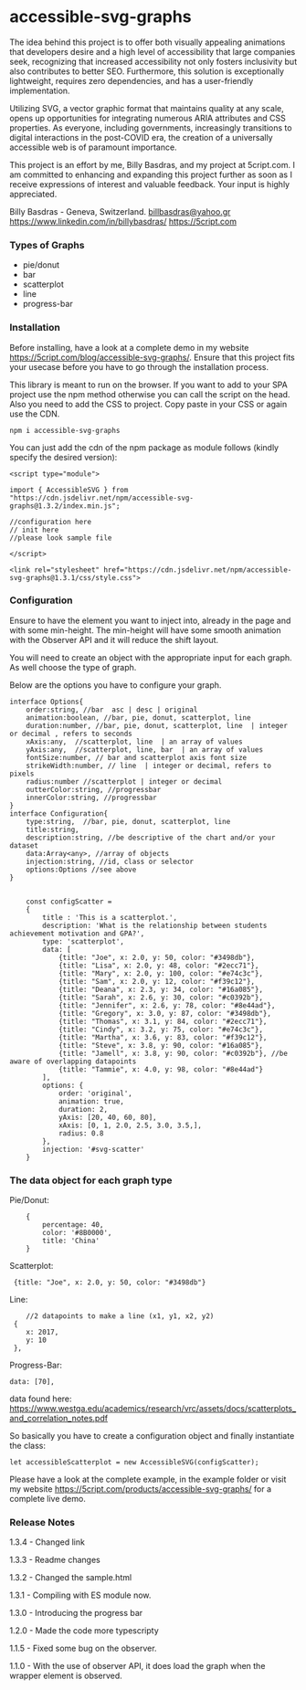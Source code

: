 # accessible-svg-graphs

The idea behind this project is to offer both visually appealing animations that developers desire and a high level of accessibility that large companies seek, recognizing that increased accessibility not only fosters inclusivity but also contributes to better SEO. Furthermore, this solution is exceptionally lightweight, requires zero dependencies, and has a user-friendly implementation.

Utilizing SVG, a vector graphic format that maintains quality at any scale, opens up opportunities for integrating numerous ARIA attributes and CSS properties. As everyone, including governments, increasingly transitions to digital interactions in the post-COVID era, the creation of a universally accessible web is of paramount importance.

This project is an effort by me, Billy Basdras, and my project at 5cript.com. I am committed to enhancing and expanding this project further as soon as I receive expressions of interest and valuable feedback. Your input is highly appreciated.

Billy Basdras - Geneva, Switzerland. 
billbasdras@yahoo.gr
https://www.linkedin.com/in/billybasdras/
https://5cript.com


### Types of Graphs ###

* pie/donut
* bar
* scatterplot
* line
* progress-bar

### Installation ###

Before installing, have a look at a complete demo in my website https://5cript.com/blog/accessible-svg-graphs/. Ensure that this project fits your usecase before you have to go through the installation process.

This library is meant to run on the browser. If you want to add to your SPA project use the npm method otherwise you can call the script on the head. Also you need to add the CSS to project. Copy paste in your CSS or again use the CDN.

```
npm i accessible-svg-graphs
```

You can just add the cdn of the npm package as module follows (kindly specify the desired version):

```
<script type="module">

import { AccessibleSVG } from "https://cdn.jsdelivr.net/npm/accessible-svg-graphs@1.3.2/index.min.js";

//configuration here
// init here
//please look sample file

</script>

```
```
<link rel="stylesheet" href="https://cdn.jsdelivr.net/npm/accessible-svg-graphs@1.3.1/css/style.css">
```

### Configuration ###

Ensure to have the element you want to inject into, already in the page and with some min-height. The min-height will have some smooth animation with the Observer API and it will reduce the shift layout.

You will need to create an object with the appropriate input for each graph. As well choose the type of graph.

Below are the options you have to configure your graph.


```
interface Options{
    order:string, //bar  asc | desc | original 
    animation:boolean, //bar, pie, donut, scatterplot, line  
    duration:number, //bar, pie, donut, scatterplot, line  | integer or decimal , refers to seconds
    xAxis:any,  //scatterplot, line  | an array of values
    yAxis:any,  //scatterplot, line, bar  | an array of values
    fontSize:number, // bar and scatterplot axis font size
    strikeWidth:number, // line  | integer or decimal, refers to pixels
    radius:number //scatterplot | integer or decimal
    outterColor:string, //progressbar
    innerColor:string, //progressbar
}
interface Configuration{
    type:string,  //bar, pie, donut, scatterplot, line
    title:string,
    description:string, //be descriptive of the chart and/or your dataset
    data:Array<any>, //array of objects
    injection:string, //id, class or selector
    options:Options //see above
}
```

```

    const configScatter = 
    {
        title : 'This is a scatterplot.',
        description: 'What is the relationship between students achievement motivation and GPA?',
        type: 'scatterplot',
        data: [                
            {title: "Joe", x: 2.0, y: 50, color: "#3498db"},
            {title: "Lisa", x: 2.0, y: 48, color: "#2ecc71"},
            {title: "Mary", x: 2.0, y: 100, color: "#e74c3c"},
            {title: "Sam", x: 2.0, y: 12, color: "#f39c12"},
            {title: "Deana", x: 2.3, y: 34, color: "#16a085"},
            {title: "Sarah", x: 2.6, y: 30, color: "#c0392b"},
            {title: "Jennifer", x: 2.6, y: 78, color: "#8e44ad"},
            {title: "Gregory", x: 3.0, y: 87, color: "#3498db"},
            {title: "Thomas", x: 3.1, y: 84, color: "#2ecc71"},
            {title: "Cindy", x: 3.2, y: 75, color: "#e74c3c"},
            {title: "Martha", x: 3.6, y: 83, color: "#f39c12"},
            {title: "Steve", x: 3.8, y: 90, color: "#16a085"},
            {title: "Jamell", x: 3.8, y: 90, color: "#c0392b"}, //be aware of overlapping datapoints
            {title: "Tammie", x: 4.0, y: 98, color: "#8e44ad"}
        ],
        options: {
            order: 'original',
            animation: true,
            duration: 2,
            yAxis: [20, 40, 60, 80],
            xAxis: [0, 1, 2.0, 2.5, 3.0, 3.5,],
            radius: 0.8
        },
        injection: '#svg-scatter'
    }
```

### The data object for each graph type ###

Pie/Donut:
```
    {
        percentage: 40,
        color: '#8B0000',
        title: 'China'
    }
```

Scatterplot:
```
 {title: "Joe", x: 2.0, y: 50, color: "#3498db"}

```

Line:
```
    //2 datapoints to make a line (x1, y1, x2, y2)
 {
    x: 2017,
    y: 10
 },

```

Progress-Bar:

```
data: [70],

```


data found here: https://www.westga.edu/academics/research/vrc/assets/docs/scatterplots_and_correlation_notes.pdf


So basically you have to create a configuration object and finally instantiate the class: 

```
let accessibleScatterplot = new AccessibleSVG(configScatter);
```
Please have a look at the complete example, in the example folder or visit my website https://5cript.com/products/accessible-svg-graphs/ for a complete live demo. 


### Release Notes ###
1.3.4 - Changed link 

1.3.3 - Readme changes

1.3.2 - Changed the sample.html

1.3.1 - Compiling with ES module now. 

1.3.0 - Introducing the progress bar

1.2.0 - Made the code more typescripty

1.1.5 - Fixed some bug on the observer.   

1.1.0 - With the use of observer API, it does load the graph when the wrapper element is observed. 